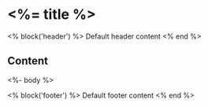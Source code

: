 # <%= title %>

<% block('header') %>
Default header content
<% end %>

## Content

<%- body %>

<% block('footer') %>
Default footer content
<% end %>
